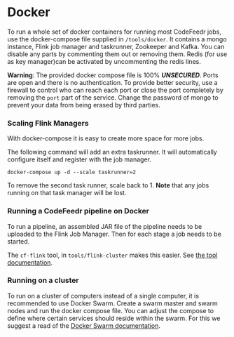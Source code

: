 # Docker

To run a whole set of docker containers for running most CodeFeedr jobs, use the docker-compose file
supplied in `/tools/docker`. It contains a mongo instance, Flink job manager and taskrunner, Zookeeper and Kafka.
You can disable any parts by commenting them out or removing them. Redis (for use as key manager)can be activated by
uncommenting the redis lines.

__Warning__: The provided docker compose file is 100% ___UNSECURED___. Ports are open and there is no authentication.
To provide better security, use a firewall to control who can reach each port or close the port completely by
removing the `port` part of the service. Change the password of mongo to prevent your data from being erased by third parties.

### Scaling Flink Managers
With docker-compose it is easy to create more space for more jobs.

The following command will add an extra taskrunner. It will automatically configure itself and register with the job manager.

`docker-compose up -d --scale taskrunner=2`

To remove the second task runner, scale back to 1. __Note__ that any jobs running on that task manager will be lost.

### Running a CodeFeedr pipeline on Docker
To run a pipeline, an assembled JAR file of the pipeline needs to be uploaded to the Flink Job Manager. Then for each stage
a job needs to be started.

The `cf-flink` tool, in `tools/flink-cluster` makes this easier. See [the tool documentation](orchestration/tool.md).

### Running on a cluster
To run on a cluster of computers instead of a single computer, it is recommended to use Docker Swarm. Create a
swarm master and swarm nodes and run the docker compose file. You can adjust the compose to define where certain
services should reside within the swarm. For this we suggest a read of the [Docker Swarm documentation](https://docs.docker.com/engine/swarm/).
